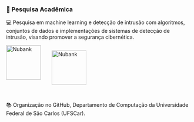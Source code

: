 ### 🔎 Pesquisa Acadêmica

💻 Pesquisa em machine learning e detecção de intrusão com algoritmos, conjuntos de dados e implementações de sistemas de detecção de intrusão, visando promover a segurança cibernética.

<div style="display: flex;">
<a href="https://www.ufscar.br/"><img style="margin-right: 30px;" height="94px" width="94px" alt="Nubank" src="https://www.prograd.ufscar.br/++theme++beyondskins.responsive/static/UFSCar.png"/></a>

<a href="https://site.dc.ufscar.br/"><img height="94px" width="94px" alt="Nubank" src="https://site.dc.ufscar.br/static/media/LOGO-DC.295bfc37.svg"/></a>
</div>

<br/>

📚 Organização no GitHub, Departamento de Computação da Universidade Federal de São Carlos (UFSCar).